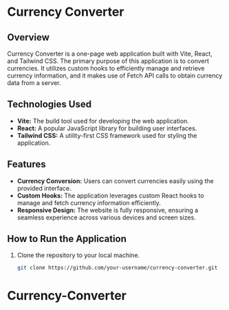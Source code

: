 # Currency Converter

## Overview
Currency Converter is a one-page web application built with Vite, React, and Tailwind CSS. The primary purpose of this application is to convert currencies. It utilizes custom hooks to efficiently manage and retrieve currency information, and it makes use of Fetch API calls to obtain currency data from a server.

## Technologies Used
- **Vite:** The build tool used for developing the web application.
- **React:** A popular JavaScript library for building user interfaces.
- **Tailwind CSS:** A utility-first CSS framework used for styling the application.

## Features
- **Currency Conversion:** Users can convert currencies easily using the provided interface.
- **Custom Hooks:** The application leverages custom React hooks to manage and fetch currency information efficiently.
- **Responsive Design:** The website is fully responsive, ensuring a seamless experience across various devices and screen sizes.

## How to Run the Application
1. Clone the repository to your local machine.
   ```bash
   git clone https://github.com/your-username/currency-converter.git

# Currency-Converter
